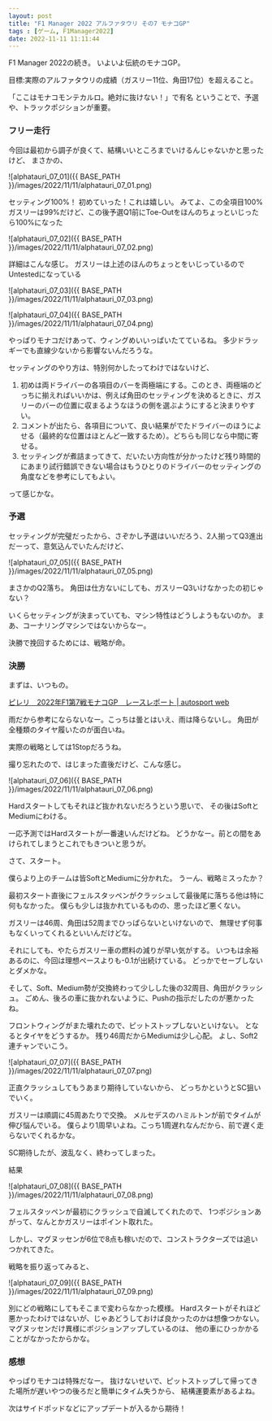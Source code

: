 ```yaml
---
layout: post
title: "F1 Manager 2022 アルファタウリ その7 モナコGP"
tags : [ゲーム, F1Manager2022]
date: 2022-11-11 11:11:44
---
```


F1 Manager 2022の続き。
いよいよ伝統のモナコGP。


目標:実際のアルファタウリの成績（ガスリー11位、角田17位）を超えること。

「ここはモナコモンテカルロ。絶対に抜けない！」で有名
ということで、予選や、トラックポジションが重要。





### フリー走行

今回は最初から調子が良くて、結構いいところまでいけるんじゃないかと思ったけど、
まさかの、


![alphatauri_07_01]({{ BASE_PATH }}/images/2022/11/11/alphatauri_07_01.png)


セッティング100%！
初めていった！これは嬉しい。
みてよ、この全項目100%
ガスリーは99%だけど、この後予選Q1前にToe-Outをほんのちょっといじったら100%になった

![alphatauri_07_02]({{ BASE_PATH }}/images/2022/11/11/alphatauri_07_02.png)


詳細はこんな感じ。
ガスリーは上述のほんのちょっとをいじっているのでUntestedになっている

![alphatauri_07_03]({{ BASE_PATH }}/images/2022/11/11/alphatauri_07_03.png)

![alphatauri_07_04]({{ BASE_PATH }}/images/2022/11/11/alphatauri_07_04.png)


やっぱりモナコだけあって、ウィングめいいっぱいたてているね。
多少ドラッギーでも直線少ないから影響ないんだろうな。

セッティングのやり方は、特別何かしたってわけではないけど、
1. 初めは両ドライバーの各項目のバーを両極端にする。このとき、両極端のどっちに揃えればいいかは、例えば角田のセッティングを決めるときに、ガスリーのバーの位置に収まるようなほうの側を選ぶようにすると決まりやすい。
2. コメントが出たら、各項目について、良い結果がでたドライバーのほうによせる（最終的な位置はほとんど一致するため）。どちらも同じなら中間に寄せる。
3. セッティングが煮詰まってきて、だいたい方向性が分かったけど残り時間的にあまり試行錯誤できない場合はもうひとりのドライバーのセッティングの角度などを参考にしてもよい。

って感じかな。





### 予選

セッティングが完璧だったから、さぞかし予選はいいだろう、2人揃ってQ3進出だーって、意気込んでいたんだけど、


![alphatauri_07_05]({{ BASE_PATH }}/images/2022/11/11/alphatauri_07_05.png)

まさかのQ2落ち。
角田は仕方ないにしても、ガスリーQ3いけなかったの初じゃない？

いくらセッティングが決まっていても、マシン特性はどうしようもないのか。
まあ、コーナリングマシンではないからなー。


決勝で挽回するためには、戦略が命。


### 決勝


まずは、いつもの。

[ピレリ　2022年F1第7戦モナコGP　レースレポート &#124; autosport web](https://www.as-web.jp/f1/821911)


雨だから参考にならないなー。こっちは曇とはいえ、雨は降らないし。
角田が全種類のタイヤ履いたのが面白いね。


実際の戦略としては1Stopだろうね。


撮り忘れたので、はじまった直後だけど、こんな感じ。

![alphatauri_07_06]({{ BASE_PATH }}/images/2022/11/11/alphatauri_07_06.png)

Hardスタートしてもそれほど抜かれないだろうという思いで、
その後はSoftとMediumにわける。

一応予測ではHardスタートが一番速いんだけどね。
どうかなー。前との間をあけられてしまうとこれでもきついと思うが。


さて、スタート。

僕らより上のチームは皆SoftとMediumに分かれた。
うーん、戦略ミスったか？

最初スタート直後にフェルスタッペンがクラッシュして最後尾に落ちる他は特に何もなかった。
僕らも少しは抜かれているものの、思ったほど悪くない。

ガスリーは46周、角田は52周までひっぱらないといけないので、
無理せず何事もなくいってくれるといいんだけどな。

それにしても、やたらガスリー車の燃料の減りが早い気がする。
いつもは余裕あるのに、今回は理想ペースよりも-0.1が出続けている。
どっかでセーブしないとダメかな。

そして、Soft、Medium勢が交換終わって少しした後の32周目、角田がクラッシュ。
ごめん、後ろの車に抜かれないように、Pushの指示だしたのが悪かったね。

フロントウィングがまた壊れたので、ピットストップしないといけない。
となるとタイヤをどうするか。
残り46周だからMediumは少し心配。
よし、Soft2連チャンでいこう。


![alphatauri_07_07]({{ BASE_PATH }}/images/2022/11/11/alphatauri_07_07.png)


正直クラッシュしてもうあまり期待していないから、
どっちかというとSC狙いでいく。


ガスリーは順調に45周あたりで交換。
メルセデスのハミルトンが前でタイムが伸び悩んでいる。
僕らより1周早いよね。こっち1周遅れなんだから、前で遅く走らないでくれるかな。


SC期待したが、波乱なく、終わってしまった。



結果

![alphatauri_07_08]({{ BASE_PATH }}/images/2022/11/11/alphatauri_07_08.png)

フェルスタッペンが最初にクラッシュで自滅してくれたので、
1つポジションあがって、なんとかガスリーはポイント取れた。

しかし、マグヌッセンが6位で8点も稼いだので、コンストラクターズでは追いつかれてきた。


戦略を振り返ってみると、

![alphatauri_07_09]({{ BASE_PATH }}/images/2022/11/11/alphatauri_07_09.png)


別にどの戦略にしてもそこまで変わらなかった模様。
Hardスタートがそれほど悪かったわけではないが、じゃあどうしておけば良かったのかは想像つかない。
マグヌッセンだけ異様にポジションアップしているのは、
他の車にひっかかることがなかったからかな。




### 感想

やっぱりモナコは特殊だなー。
抜けないせいで、ピットストップして帰ってきた場所が遅いやつの後ろだと簡単にタイム失うから、
結構運要素があるよね。

次はサイドポッドなどにアップデートが入るから期待！








